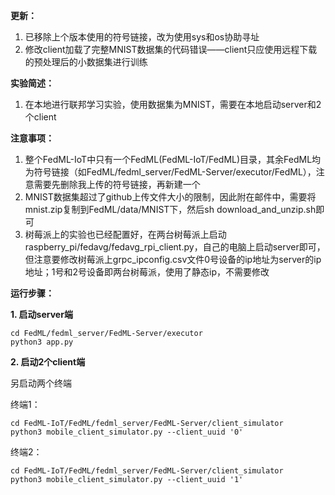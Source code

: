 **更新：**
1. 已移除上个版本使用的符号链接，改为使用sys和os协助寻址
2. 修改client加载了完整MNIST数据集的代码错误——client只应使用远程下载的预处理后的小数据集进行训练

**实验简述：**
1. 在本地进行联邦学习实验，使用数据集为MNIST，需要在本地启动server和2个client
  
**注意事项：**
1. 整个FedML-IoT中只有一个FedML(FedML-IoT/FedML)目录，其余FedML均为符号链接（如FedML/fedml_server/FedML-Server/executor/FedML），注意需要先删除我上传的符号链接，再新建一个
2. MNIST数据集超过了github上传文件大小的限制，因此附在邮件中，需要将mnist.zip复制到FedML/data/MNIST下，然后sh download_and_unzip.sh即可
3. 树莓派上的实验也已经配置好，在两台树莓派上启动raspberry_pi/fedavg/fedavg_rpi_client.py，自己的电脑上启动server即可，但注意要修改树莓派上grpc_ipconfig.csv文件0号设备的ip地址为server的ip地址；1号和2号设备即两台树莓派，使用了静态ip，不需要修改


**运行步骤：**

**1. 启动server端**
```
cd FedML/fedml_server/FedML-Server/executor
python3 app.py
```
  
**2. 启动2个client端**

另启动两个终端
  
终端1：
```
cd FedML-IoT/FedML/fedml_server/FedML-Server/client_simulator
python3 mobile_client_simulator.py --client_uuid '0'
```
终端2：
```
cd FedML-IoT/FedML/fedml_server/FedML-Server/client_simulator
python3 mobile_client_simulator.py --client_uuid '1'
```
